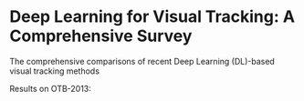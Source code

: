 # Deep Learning for Visual Tracking: A Comprehensive Survey
The comprehensive comparisons of recent Deep Learning (DL)-based visual tracking methods 

Results on OTB-2013:



